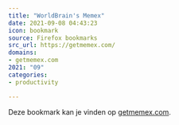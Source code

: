 ```yaml
---
title: "WorldBrain's Memex"
date: 2021-09-08 04:43:23
icon: bookmark
source: Firefox bookmarks
src_url: https://getmemex.com/
domains:
- getmemex.com
2021: "09"
categories:
- productivity

---
```

Deze bookmark kan je vinden op [getmemex.com](https://getmemex.com/).
